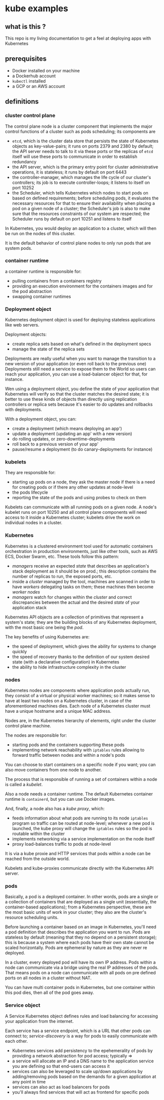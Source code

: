 # kube examples

## what is this ?

This repo is my living documentation to get a feel at deploying apps with Kubernetes

## prerequisites

- Docker installed on your machine
- a Dockerhub account
- `kubectl` installed
- a GCP or an AWS account

## definitions

### cluster control plane

The control plane node is a cluster component that implements the major control functions of a cluster such as pods scheduling; its components are

- `etcd`, which is the cluster data store that persists the state of Kubernetes objects as key-value-pairs; it runs on ports 2379 and 2380 by default; the API server needs to talk to it via these ports or the replicas of `etcd` itself will use these ports to communicate in order to establish redundancy
- the API server, which is the primary entry point for cluster administrative operations, it is stateless; it runs by default on port 6443
- the controller-manager, which manages the life cycle of our cluster's controllers; its job is to execute controller-loops; it listens to itself on port 10252
- the Scheduler, which tells Kubernetes which nodes to start pods on based on defined requirements; before scheduling pods, it evaluates the necessary resources for that to ensure their availability when placing a pod on a given node of a cluster; the Scheduler's job is also to make sure that the resources constraints of our system are respected; the Scheduler runs by default on port 10251 and listens to itself

In Kubernetes, you would deploy an application to a cluster, which will then be run on the nodes of this cluster.  

It is the default behavior of control plane nodes to only run pods that are system pods.  

### container runtime

a container runtime is responsible for:

- pulling containers from a containers registry
- providing an execution environment for the containers images and for the pod abstraction
- swapping container runtimes

### Deployment object

Kubernetes deployment object is used for deploying stateless applications like web servers.

Deployment objects:

- create replica sets based on what's defined in the deployment specs
- manage the state of the replica sets

Deployments are really useful when you want to manage the transition to a new version of your application (or even roll back to the previous one)
Deployments still need a service to expose them to the World so users can reach your application, you can use a load-balancer object for that, for instance.

Wen using a deployment object, you define the state of your application that Kubernetes will verify so that the cluster matches the desired state; it is better to use these kinds of objects than directly using replication controllers or replica sets because it's easier to do updates and rollbacks with deployments.

With a deployment object, you can:

- create a deployment (which means deploying an app')
- update a deployment (updating an app' with a new version)
- do rolling updates, or zero-downtime-deployments
- roll back to a previous version of your app'
- pause/resume a deployment (to do canary-deployments for instance)

### kubelets

They are responsible for:

- starting up pods on a node, they ask the master node if there is a need for creating pods or if there any other updates at node-level
- the pods lifecycle
- reporting the state of the pods and using probes to check on them

Kubelets can communicate with all running pods on a given node. A node's kubelet runs on port 10250 and all control plane components will need access to it inside a Kubernetes cluster; kubelets drive the work on individual nodes in a cluster.

### Kubernetes

Kubernetes is a clustered environment tool used for automatic containers orchestration in production environments, just like other tools, such as AWS ECS, Docker Swarm, etc. These tools follow this pattern:

- *managers* receive an expected *state* that describes an application's stack deployment as it should be on prod.; this description contains the number of replicas to run, the exposed ports, etc.
- inside a *cluster* managed by the tool, machines are scanned in order to have *workers* delegating tasks on them; these machines then become *worker nodes*
- *managers* watch for changes within the *cluster* and correct discrepancies between the actual and the desired *state* of your application stack

Kubernetes API objects are a collection of primitives that represent a system's state; they are the building blocks of any Kubernetes deployment, with the most basic one being the *pod*.

The key benefits of using Kubernetes are:

- the speed of deployment, which gives the ability for systems to change quickly
- the speed of recovery thanks to the definition of our system desired state (with a declarative configuration) in Kubernetes
- the ability to hide infrastructure complexity in the cluster

### nodes

Kubernetes nodes are components where application pods actually run, they consist of a virtual or physical worker machines; so it makes sense to have at least two nodes on a Kubernetes cluster, in case of the aforementioned machines dies. Each node of a Kubernetes cluster must have a unique hostname and a unique MAC address.

Nodes are, in the Kubernetes hierarchy of elements, right under the cluster control plane machine.

The nodes are responsible for:

- starting pods and the containers supporting these pods
- implementing network reachability with `iptables` rules allowing to forward traffic between nodes and within a node's pods

You can choose to start containers on a specific node if you want; you can also move containers from one node to another.

The process that is responsible of running a set of containers within a node is called a *kubelet*.  

Also a node needs a container runtime. The default Kubernetes container runtime is `containerd`, but you can use Docker images.  

And, finally, a node also has a *kube proxy*, which:

- feeds information about what pods are running to its node `iptables` program so traffic can be routed at node-level; whenever a new pod is launched, the kube proxy will change the `iptables` rules so the pod is routable within the cluster
- implements networking via a service implementation on the node itself
- proxy load-balances traffic to pods at node-level

It is via a kube proxie and HTTP services that pods within a node can be reached from the outside world.  

Kubelets and kube-proxies communicate directly with the Kubernetes API server.  

### pods

Basically, a pod is a deployed container. In other words, pods are a single or a collection of containers that are deployed as a single unit (essentially, the container-based applications); from a Kubernetes perspective, these are the most basic units of work in your cluster; they also are the cluster's resource scheduling units.

Before launching a container based on an image in Kubernetes, you'll need a pod definition that describes the application you want to run. Pods are stateless by default (meaning that they no depend on a persistent storage); this is because a system where each pods have their own state cannot be scaled horizontally. Pods are ephemeral by nature as they are never re deployed.  

In a cluster, every deployed pod will have its own IP address. Pods within a node can communicate via a bridge using the real IP addresses of the pods. That means pods on a node can communicate with all pods on pre defined ports on all nodes in a cluster without NAT.

You can have multi container pods in Kubernetes, but one container within this pod dies, then all of the pod goes away.

### Service object

A Service Kubernetes object defines rules and load balancing for accessing your application from the internet.  

Each service has a service endpoint, which is a URL that other pods can connect to; *service-discovery* is a way for pods to easily communicate with each other.

- Kubernetes services add persistency to the epehemerality of pods by providing a network abstraction for pod access; typically =>
- a service will allocate an IP and a DNS name to the application service you are defining so that end-users can access it
- services can also be leveraged to scale up/down applications by adding/removing pods based on the demands for a given application at any point in time
- services can also act as load balancers for pods
- you'll always find services that will act as frontend for specific pods